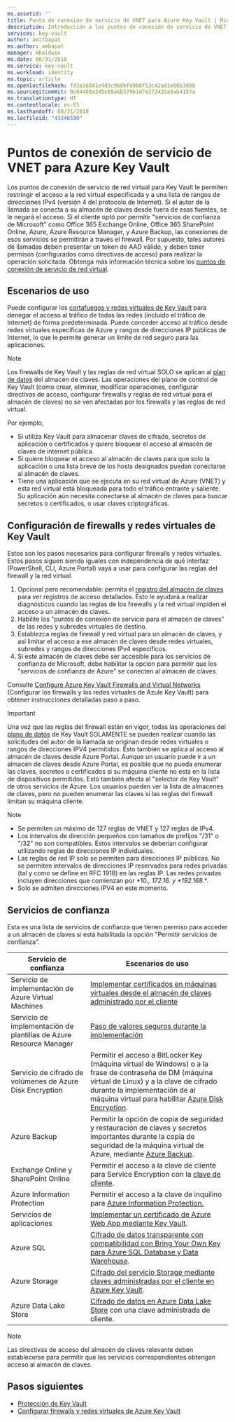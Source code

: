 ```yaml
---
ms.assetid: ''
title: Punto de conexión de servicio de VNET para Azure Key Vault | Microsoft Docs
description: Introducción a los puntos de conexión de servicio de VNET para Key Vault
services: key-vault
author: amitbapat
ms.author: ambapat
manager: mbaldwin
ms.date: 08/31/2018
ms.service: key-vault
ms.workload: identity
ms.topic: article
ms.openlocfilehash: fd3a16841e9d3c9b8bfd9b0f53c42ad1e08b3d80
ms.sourcegitcommit: 0c64460a345c89a6b579b1d7e273435a5ab4157a
ms.translationtype: HT
ms.contentlocale: es-ES
ms.lasthandoff: 08/31/2018
ms.locfileid: "43346590"
---
```

# <a name="virtual-network-service-endpoints-for-azure-key-vault"></a>Puntos de conexión de servicio de VNET para Azure Key Vault

Los puntos de conexión de servicio de red virtual para Key Vault le permiten restringir el acceso a la red virtual especificada y a una lista de rangos de direcciones IPv4 (versión 4 del protocolo de Internet). Si el autor de la llamada se conecta a su almacén de claves desde fuera de esas fuentes, se le negará el acceso. Si el cliente optó por permitir "servicios de confianza de Microsoft" como Office 365 Exchange Online, Office 365 SharePoint Online, Azure, Azure Resource Manager, y Azure Backup, las conexiones de esos servicios se permitirán a través el firewall. Por supuesto, tales autores de llamadas deben presentar un token de AAD válido, y deben tener permisos (configurados como directivas de acceso) para realizar la operación solicitada. Obtenga más información técnica sobre los [puntos de conexión de servicio de red virtual](../virtual-network/virtual-network-service-endpoints-overview.md).

## <a name="usage-scenarios"></a>Escenarios de uso

Puede configurar los [cortafuegos y redes virtuales de Key Vault](key-vault-network-security.md) para denegar el acceso al tráfico de todas las redes (incluido el tráfico de Internet) de forma predeterminada. Puede conceder acceso al tráfico desde redes virtuales específicas de Azure y rangos de direcciones IP públicas de Internet, lo que le permite generar un límite de red seguro para las aplicaciones.

> [!NOTE]
> Los firewalls de Key Vault y las reglas de red virtual SOLO se aplican al [plan de datos](../key-vault/key-vault-secure-your-key-vault.md#data-plane-access-control) del almacén de claves. Las operaciones del plano de control de Key Vault (como crear, eliminar, modificar operaciones, configurar directivas de acceso, configurar firewalls y reglas de red virtual para el almacén de claves) no se ven afectadas por los firewalls y las reglas de red virtual.

Por ejemplo,
* Si utiliza Key Vault para almacenar claves de cifrado, secretos de aplicación o certificados y quiere bloquear el acceso al almacén de claves de internet pública.
* Si quiere bloquear el acceso al almacén de claves para que solo la aplicación o una lista breve de los hosts designados puedan conectarse al almacén de claves.
* Tiene una aplicación que se ejecuta en su red virtual de Azure (VNET) y esta red virtual está bloqueada para todo el tráfico entrante y saliente. Su aplicación aún necesita conectarse al almacén de claves para buscar secretos o certificados, o usar claves criptográficas.

## <a name="configure-key-vault-firewalls-and-virtual-networks"></a>Configuración de firewalls y redes virtuales de Key Vault

Estos son los pasos necesarios para configurar firewalls y redes virtuales. Estos pasos siguen siendo iguales con independencia de qué interfaz (PowerShell, CLI, Azure Portal) vaya a usar para configurar las reglas del firewall y la red virtual.
1. Opcional pero recomendable: permita el [registro del almacén de claves](key-vault-logging.md) para ver registros de acceso detallados. Esto le ayudará a realizar diagnósticos cuando las reglas de los firewalls y la red virtual impiden el acceso a un almacén de claves.
2. Habilite los "puntos de conexión de servicio para el almacén de claves" de las redes y subredes virtuales de destino.
3. Establezca reglas de firewall y red virtual para un almacén de claves, y así limitar el acceso a ese almacén de claves desde redes virtuales, subredes y rangos de direcciones IPv4 específicos.
4. Si este almacén de claves debe ser accesible para los servicios de confianza de Microsoft, debe habilitar la opción para permitir que los "servicios de confianza de Azure" se conecten al almacén de claves.

Consulte [Configure Azure Key Vault Firewalls and Virtual Networks](key-vault-network-security.md) (Configurar los firewalls y las redes virtuales de Azule Key Vault) para obtener instrucciones detalladas paso a paso.

> [!IMPORTANT]
> Una vez que las reglas del firewall están en vigor, todas las operaciones del [plano de datos](../key-vault/key-vault-secure-your-key-vault.md#data-plane-access-control) de Key Vault SOLAMENTE se pueden realizar cuando las solicitudes del autor de la llamada se originan desde redes virtuales o rangos de direcciones IPV4 permitidos. Esto también se aplica al acceso al almacén de claves desde Azure Portal. Aunque un usuario puede ir a un almacén de claves desde Azure Portal, es posible que no pueda enumerar las claves, secretos o certificados si su máquina cliente no está en la lista de dispositivos permitidos. Esto también afecta al "selector de Key Vault" de otros servicios de Azure. Los usuarios pueden ver la lista de almacenes de claves, pero no pueden enumerar las claves si las reglas del firewall limitan su máquina cliente.


> [!NOTE]
> * Se permiten un máximo de 127 reglas de VNET y 127 reglas de IPv4. 
> * Los intervalos de dirección pequeños con tamaños de prefijos "/31" o "/32" no son compatibles. Estos intervalos se deberían configurar utilizando reglas de direcciones IP individuales.
> * Las reglas de red IP solo se permiten para direcciones IP públicas. No se permiten intervalos de direcciones IP reservados para redes privadas (tal y como se define en RFC 1918) en las reglas IP. Las redes privadas incluyen direcciones que comienzan por *10.**, *172.16.** y *192.168.**. 
> * Solo se admiten direcciones IPV4 en este momento.

## <a name="trusted-services"></a>Servicios de confianza
Esta es una lista de servicios de confianza que tienen permiso para acceder a un almacén de claves si está habilitada la opción "Permitir servicios de confianza".

|Servicio de confianza|Escenarios de uso|
| --- | --- |
|Servicio de implementación de Azure Virtual Machines|[Implementar certificados en máquinas virtuales desde el almacén de claves administrado por el cliente](https://blogs.technet.microsoft.com/kv/2016/09/14/updated-deploy-certificates-to-vms-from-customer-managed-key-vault/)|
|Servicio de implementación de plantillas de Azure Resource Manager|[Paso de valores seguros durante la implementación](../azure-resource-manager/resource-manager-keyvault-parameter.md)|
|Servicio de cifrado de volúmenes de Azure Disk Encryption|Permitir el acceso a BitLocker Key (máquina virtual de Windows) o a la frase de contraseña de DM (máquina virtual de Linux) y a la clave de cifrado durante la implementación de al máquina virtual para habilitar [Azure Disk Encryption](../security/azure-security-disk-encryption.md).|
|Azure Backup|Permitir la opción de copia de seguridad y restauración de claves y secretos importantes durante la copia de seguridad de la máquina virtual de Azure, mediante [Azure Backup](../backup/backup-introduction-to-azure-backup.md).|
|Exchange Online y SharePoint Online|Permitir el acceso a la clave de cliente para Service Encryption con la [clave de cliente](https://support.office.com/en-us/article/Controlling-your-data-in-Office-365-using-Customer-Key-f2cd475a-e592-46cf-80a3-1bfb0fa17697).|
|Azure Information Protection|Permitir el acceso a la clave de inquilino para [Azure Information Protection.](https://docs.microsoft.com/azure/information-protection/what-is-information-protection)|
|Servicios de aplicaciones|[Implementar un certificado de Azure Web App mediante Key Vault](https://blogs.msdn.microsoft.com/appserviceteam/2016/05/24/deploying-azure-web-app-certificate-through-key-vault/).|
|Azure SQL|[Cifrado de datos transparente con compatibilidad con Bring Your Own Key para Azure SQL Database y Data Warehouse](../sql-database/transparent-data-encryption-byok-azure-sql.md?view=sql-server-2017&viewFallbackFrom=azuresqldb-current).|
|Azure Storage|[Cifrado del servicio Storage mediante claves administradas por el cliente en Azure Key Vault](../storage/common/storage-service-encryption-customer-managed-keys.md).|
|Azure Data Lake Store|[Cifrado de datos en Azure Data Lake Store](../data-lake-store/data-lake-store-encryption.md) con una clave administrada de cliente.|



> [!NOTE]
> Las directivas de acceso del almacén de claves relevante deben establecerse para permitir que los servicios correspondientes obtengan acceso al almacén de claves.

## <a name="next-steps"></a>Pasos siguientes

* [Protección de Key Vault](key-vault-secure-your-key-vault.md)
* [Configurar firewalls y redes virtuales de Azure Key Vault](key-vault-network-security.md)